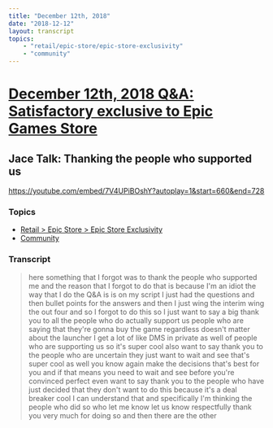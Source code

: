 ```yaml
---
title: "December 12th, 2018"
date: "2018-12-12"
layout: transcript
topics: 
    - "retail/epic-store/epic-store-exclusivity"
    - "community"
---
```

# [December 12th, 2018 Q&A: Satisfactory exclusive to Epic Games Store](../2018-12-12.md)
## Jace Talk: Thanking the people who supported us
https://youtube.com/embed/7V4UPiBOshY?autoplay=1&start=660&end=728
### Topics
* [Retail > Epic Store > Epic Store Exclusivity](../topics/retail/epic-store/epic-store-exclusivity.md)
* [Community](../topics/community.md)

### Transcript

> here something that I forgot was to
> thank the people who supported me and
> the reason that I forgot to do that is
> because I'm an idiot
> the way that I do the Q&amp;A is is on my
> script I just had the questions and then
> bullet points for the answers and then I
> just wing the interim wing the out four
> and so I forgot to do this so I just
> want to say a big thank you to all the
> people who do actually support us people
> who are saying that they're gonna buy
> the game regardless doesn't matter about
> the launcher I get a lot of like DMS in
> private as well of people who are
> supporting us so it's super cool also
> want to say thank you to the people who
> are uncertain they just want to wait and
> see that's super cool as well you know
> again make the decisions that's best for
> you and if that means you need to wait
> and see before you're convinced perfect
> even want to say thank you to the people
> who have just decided that they don't
> want to do this because it's a deal
> breaker cool I can understand that
> and specifically I'm thinking the people
> who did so who let me know let us know
> respectfully thank you very much for
> doing so and then there are the other
